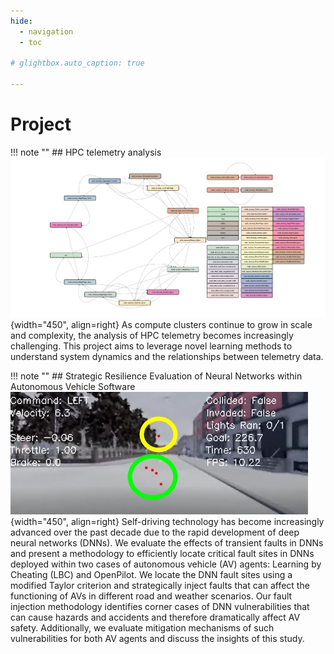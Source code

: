 ```yaml
---
hide:
  - navigation
  - toc

# glightbox.auto_caption: true

---
```

# Project

!!! note ""
    ## HPC telemetry analysis
    ![portrait](assets/project/sc_poster_graph.png){width="450", align=right}
    As compute clusters continue to grow in scale and complexity, the analysis of HPC telemetry becomes increasingly challenging. This project aims to leverage novel learning methods to understand system dynamics and the relationships between telemetry data.

!!! note ""
    ## Strategic Resilience Evaluation of Neural Networks within Autonomous Vehicle Software
    ![portrait](assets/project/lbc_left_turn.jpg){width="450", align=right}
    Self-driving technology has become increasingly advanced over the past decade due to the rapid development of deep neural networks (DNNs). We evaluate the effects of transient faults in DNNs and present a methodology to efficiently locate critical fault sites in  DNNs deployed within two cases of autonomous vehicle (AV) agents: Learning by Cheating (LBC) and OpenPilot. We locate the DNN fault sites using a modified Taylor criterion and strategically inject faults that can affect the functioning of AVs in different road and weather scenarios. Our fault injection methodology identifies corner cases of DNN vulnerabilities that can cause hazards and accidents and therefore dramatically affect AV safety. Additionally, we evaluate mitigation mechanisms of such vulnerabilities for both AV agents and discuss the insights of this study.
